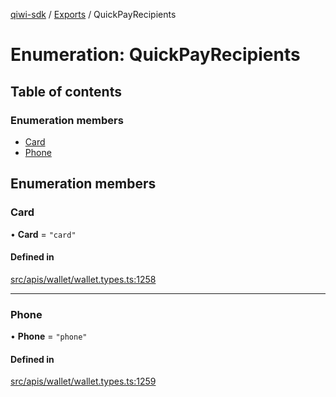 [qiwi-sdk](../README.md) / [Exports](../modules.md) / QuickPayRecipients

# Enumeration: QuickPayRecipients

## Table of contents

### Enumeration members

- [Card](QuickPayRecipients.md#card)
- [Phone](QuickPayRecipients.md#phone)

## Enumeration members

### Card

• **Card** = `"card"`

#### Defined in

[src/apis/wallet/wallet.types.ts:1258](https://github.com/AlexXanderGrib/node-qiwi-sdk/blob/116975d/src/apis/wallet/wallet.types.ts#L1258)

___

### Phone

• **Phone** = `"phone"`

#### Defined in

[src/apis/wallet/wallet.types.ts:1259](https://github.com/AlexXanderGrib/node-qiwi-sdk/blob/116975d/src/apis/wallet/wallet.types.ts#L1259)
